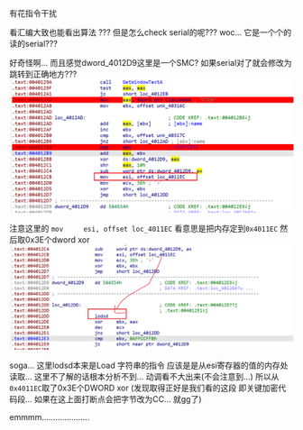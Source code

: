 有花指令干扰

看汇编大致也能看出算法
???
但是怎么check serial的呢??? woc...
它是一个个的读的serial???

好奇怪啊... 而且感觉dword_4012D9这里是一个SMC?
如果serial对了就会修改为跳转到正确地方???
![img](wp/images/image.png)

注意这里的
`mov     esi, offset loc_4011EC`
看意思是把内存定到`0x4011EC` 然后取0x3E个dword xor
![img](wp/images/image-1.png)

soga... 这里lodsd本来是Load 字符串的指令 应该是是从esi寄存器的值的内存处读取...
这里不了解的话根本分析不到... 动调看不大出来(不会注意到...)
所以从`0x4011EC`取了0x3E个DWORD xor (发现取得正好是我们看的这段 即关键加密代码段... 如果在这上面打断点会把字节改为CC... 就gg了)

emmmm.....................